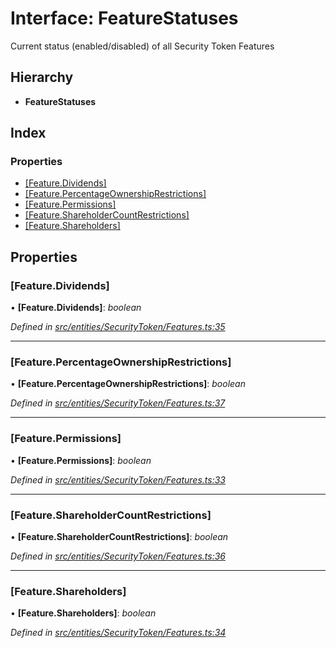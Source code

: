 # Interface: FeatureStatuses

Current status (enabled/disabled) of all Security Token Features

## Hierarchy

* **FeatureStatuses**

## Index

### Properties

* [[Feature.Dividends]](entities.securitytoken.featurestatuses.md#[feature.dividends])
* [[Feature.PercentageOwnershipRestrictions]](entities.securitytoken.featurestatuses.md#[feature.percentageownershiprestrictions])
* [[Feature.Permissions]](entities.securitytoken.featurestatuses.md#[feature.permissions])
* [[Feature.ShareholderCountRestrictions]](entities.securitytoken.featurestatuses.md#[feature.shareholdercountrestrictions])
* [[Feature.Shareholders]](entities.securitytoken.featurestatuses.md#[feature.shareholders])

## Properties

###  [Feature.Dividends]

• **[Feature.Dividends]**: *boolean*

*Defined in [src/entities/SecurityToken/Features.ts:35](https://github.com/PolymathNetwork/polymath-sdk/blob/454d285/src/entities/SecurityToken/Features.ts#L35)*

___

###  [Feature.PercentageOwnershipRestrictions]

• **[Feature.PercentageOwnershipRestrictions]**: *boolean*

*Defined in [src/entities/SecurityToken/Features.ts:37](https://github.com/PolymathNetwork/polymath-sdk/blob/454d285/src/entities/SecurityToken/Features.ts#L37)*

___

###  [Feature.Permissions]

• **[Feature.Permissions]**: *boolean*

*Defined in [src/entities/SecurityToken/Features.ts:33](https://github.com/PolymathNetwork/polymath-sdk/blob/454d285/src/entities/SecurityToken/Features.ts#L33)*

___

###  [Feature.ShareholderCountRestrictions]

• **[Feature.ShareholderCountRestrictions]**: *boolean*

*Defined in [src/entities/SecurityToken/Features.ts:36](https://github.com/PolymathNetwork/polymath-sdk/blob/454d285/src/entities/SecurityToken/Features.ts#L36)*

___

###  [Feature.Shareholders]

• **[Feature.Shareholders]**: *boolean*

*Defined in [src/entities/SecurityToken/Features.ts:34](https://github.com/PolymathNetwork/polymath-sdk/blob/454d285/src/entities/SecurityToken/Features.ts#L34)*
